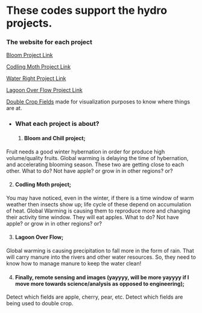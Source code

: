 # These codes support the hydro projects.

### The website for each project
[Bloom Project Link](http://agclimatetools.cahnrs.wsu.edu/users/hnoorazar/bloom/)

[Codling Moth Project Link](http://agclimatetools.cahnrs.wsu.edu/users/hnoorazar/codling_moth/)

[Water Right Project Link](http://agclimatetools.cahnrs.wsu.edu/users/hnoorazar/water_right/)

[Lagoon Over Flow Project Link](http://agclimatetools.cahnrs.wsu.edu/users/hnoorazar/lagoon_overflow_risk/)

[Double Crop Fields](http://agclimatetools.cahnrs.wsu.edu/users/hnoorazar/remote_sensing_pre_MS/) made for visualization purposes to know where things are at.

* ### What each project is about?

  1. #### Bloom and Chill project;
Fruit needs a good winter hybernation in order for produce high volume/quality fruits. Global warming is delaying the time of hybernation, and accelerating blooming season. These two are getting close to each other. What to do? Not have apple? or grow in in other regions? or?

  2. #### Codling Moth project;
You may have noticed, even in the winter, if there is a time window of warm weather then insects show up; life cycle of these depend on accumulation of heat. Global Warming is causing them to reproduce more and changing their activity time window. They will eat apples. What to do? Not have apple? or grow in in other regions? or?

  3. #### Lagoon Over Flow;
Global warming is causing precipitation to fall more in the form of rain. That will carry manure into the rivers and other water resources. So, they need to know how to manage manure to keep the water clean!

   4. #### Finally, remote sensing and images (yayyyy, will be more yayyyy if I move more towards science/analysis as opposed to engineering);
Detect which fields are apple, cherry, pear, etc. Detect which fields are being used to double crop. 
